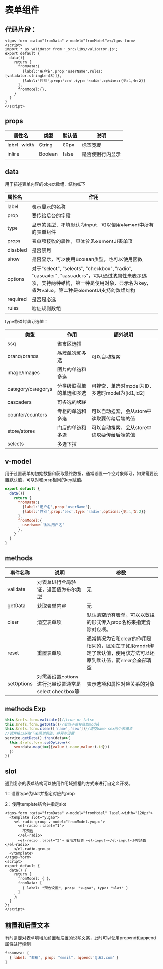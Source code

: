 # 表单组件

## 代码片段：

```vue
<tgos-form :data="fromData" v-model="fromModel"></tgos-form>
<script>
import * as validator from "_src/libs/validator.js";
export default {
  data(){
    return {
      fromData:[
        {label:'用户名',prop:'userName',rules:[validator.stringLen(8)]},
        {label:'性别',prop:'sex',type:'radio',options:{男:1,女:2}}
      ],
      fromModel:{},
    }
  }
}
</script>
```

## props

| 属性名      | 类型    | 默认值 | 说明             |
| ----------- | ------- | ------ | ---------------- |
| label-width | String  | 80px   | 标签宽度         |
| inline      | Boolean | false  | 是否使用行内显示 |

## data

用于描述表单内容的object数组，结构如下

| 属性名   | 作用                                                         |
| :------- | ------------------------------------------------------------ |
| label    | 表示显示的名称                                               |
| prop     | 要传给后台的字段                                             |
| type     | 显示的类型，不填默认为input，可以使用element中所有的表单组件 |
| props    | 表单项接收的属性，具体参见elementUI表单项                    |
| disabled | 是否禁用                                                     |
| show     | 是否显示，可以使用Boolean类型，也可以使用函数                |
| options  | 对于"select", "selects", "checkbox", "radio", "cascader", "cascaders"，可以通过该属性来表示选项，支持两种结构，第一种是使用对象，显示名为key，值为value，第二种是elementUI支持的数组结构 |
| required | 是否是必选                                                   |
| rules    | 验证规则数组                                                 |

type特殊封装可选值：

| 类型               | 作用                     | 额外说明                                        |
| ------------------ | ------------------------ | ----------------------------------------------- |
| ssq                | 省市区选择               |                                                 |
| brand/brands       | 品牌单选和多选           | 可以自动搜索                                    |
| image/images       | 图片的单选和多选         |                                                 |
| category/categorys | 分类级联菜单的单选和多选 | 可搜索，单选时model为ID，多选时model为[id1,id2] |
| cascaders          | 可多选的级联             |                                                 |
| counter/counters   | 专柜的单选和多选         | 可以自动搜索，会从store中读取要传给后端的值     |
| store/stores       | 门店的单选和多选         | 可以自动搜索，会从store中读取要传给后端的值     |
| selects            | 多选下拉                 |                                                 |

## v-model

用于设置表单的初始数据和获取最终数据，通常设置一个空对象即可，如果需要设置默认值，可以对和prop相同的key赋值。

```javascript
export default {
  data(){
    return {
      fromData:[
        {label:'用户名',prop:'userName'},
        {label:'性别',prop:'sex',type:'radio',options:{男:1,女:2}}
      ],
      fromModel:{
        userName:'默认用户名'
      },
    }
  }
}
```

## methods

| 事件名称   | 说明                                                 | 参数                                                         |
| ---------- | ---------------------------------------------------- | ------------------------------------------------------------ |
| validate   | 对表单进行全局验证，返回值为布尔类型                 | 无                                                           |
| getData    | 获取表单内容                                         | 无                                                           |
| clear      | 清空表单项                                           | 默认清空所有表单，可以以数组的形式传入prop名称来指定清除对应项。 |
| reset      | 重置表单项                                           | 通常情况为它和clear的作用是相同的，区别在于如果model绑定了默认值，使用该方法可以还原到默认值，而clear会全部清空 |
| setOptions | 对需要设置options进行批量设置通常是select checkbox等 | 表示选项和属性对应关系的对象                                 |

## methods Exp

```javascript
this.$refs.form.validate()//true or false
this.$refs.form.getData()//相当于直接获取model
this.$refs.form.clear(['name','sex'])//清空name sex两个表单项
//调用接口获取下来菜单的值，并异步设置
service.getData().then(data=>{
  this.$refs.form.setOptions({
    sex:data.map(i=>({value:i.name,value:i.id}))
  }) 
})
```

## slot

遇到复杂的表单结构可以使用作用域插槽的方式来进行自定义开发。

1：设置type为slot并指定对应的prop

2：使用template结合并指定slot

```vue
<tgos-form :data="fromData" v-model="fromModel" label-width="120px">
  <template slot="yugao">
    <el-radio-group v-model="fromModel.yugao">
      <el-radio :label="1">
        不预告
      </el-radio>
      <el-radio :label="2"> 活动开始前 <el-input></el-input>小时预告 </el-radio>
    </el-radio-group>
  </template>
</tgos-form>
<script>
export default {
  data() {
    return {
      fromModel: { },
      fromData: [
        { label: "预告设置", prop: "yugao", type: "slot" }
      ]
    };
  }
};
</script>
```

## 前置和后置文本

有时需要对表单项增加前置和后置的说明文案，此时可以使用prepend和append属性进行控制

```javascript
fromData: [
  { label: "邮箱", prop: "email", append:'@163.com' }
]
```

